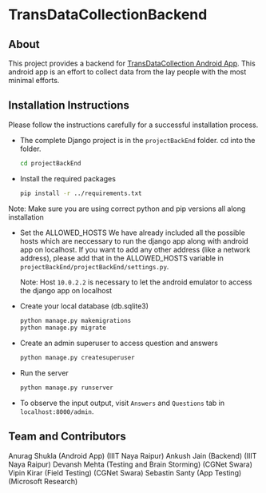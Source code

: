 # TransDataCollectionBackend

## About
This project provides a backend for [TransDataCollection Android App](https://github.com/cgnetswara/TransDataCollection). This android app is an effort to collect data from the lay people with the most minimal efforts. 

## Installation Instructions
Please follow the instructions carefully for a successful installation process.

* The complete Django project is in the `projectBackEnd` folder. cd into the folder.

    ```sh
    cd projectBackEnd
    ```

* Install the required packages

    ```sh
    pip install -r ../requirements.txt
    ```

Note: Make sure you are using correct python and pip versions all along installation

* Set the ALLOWED_HOSTS
    We have already included all the possible hosts which are neccessary to run the django app along with android app on localhost. If you want to add any other address (like a network address), please add that in the ALLOWED_HOSTS variable in `projectBackEnd/projectBackEnd/settings.py`.

    Note: Host `10.0.2.2` is necessary to let the android emulator to access the django app on localhost

* Create your local database (db.sqlite3)
    ```sh
    python manage.py makemigrations
    python manage.py migrate
    ```

* Create an admin superuser to access question and answers
    ```sh
    python manage.py createsuperuser
    ```

* Run the server
    ```sh
    python manage.py runserver
    ```

* To observe the input output, visit `Answers` and `Questions` tab in `localhost:8000/admin`.

## Team and Contributors
Anurag Shukla (Android App) (IIIT Naya Raipur)
Ankush Jain (Backend) (IIIT Naya Raipur)
Devansh Mehta (Testing and Brain Storming) (CGNet Swara)
Vipin Kirar (Field Testing) (CGNet Swara)
Sebastin Santy (App Testing) (Microsoft Research)

